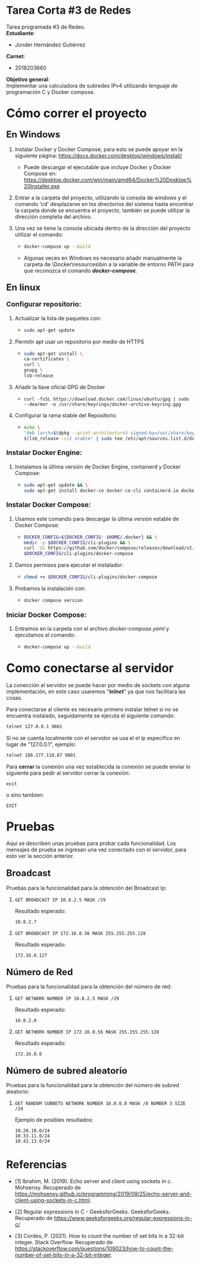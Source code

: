 # Tarea Corta #3 de Redes
Tarea programada #3 de Redes.  
**Estudiante**:
  - Jonder Hernández Gutiérrez

**Carnet**:
  - 2018203660

**Objetivo general**:  
Implementar una calculadora de subredes IPv4 utilizando lenguaje de programación C y Docker compose.

## <font size="6">Cómo correr el proyecto</font>

### <font size="5">**En Windows**</font>

1. Instalar Docker y Docker Compose, para esto se puede apoyar en la siguiente página: <https://docs.docker.com/desktop/windows/install/>
    - Puede descargar el ejecutable que incluye Docker y Docker Compose en: <https://desktop.docker.com/win/main/amd64/Docker%20Desktop%20Installer.exe>
2. Entrar a la carpeta del proyecto, utilizando la consola de windows y el comando 'cd' desplazarse en los directorios del sistema hasta encontrar la carpeta donde se encuentra el proyecto, también se puede utilizar la dirección completa del archivo.
3. Una vez se tiene la consola ubicada dentro de la dirección del proyecto utilizar el comando:  

    - ```bash
      docker-compose up --build
      ```

    - Algunas veces en Windows es necesario añadir manualmente la carpeta de \Docker\resources\bin a la
      variable de entorno PATH para que reconozca el comando ***docker-compose***.

### <font size="5">**En linux**</font>

#### <font size="4">**Configurar repositorio:**</font>

1. Actualizar la lista de paquetes con:

    - ```bash
      sudo apt-get update
      ```

2. Permitir apt usar un repositorio por medio de HTTPS

    - ```bash
      sudo apt-get install \
      ca-certificates \
      curl \
      gnupg \
      lsb-release
      ```

3. Añadir la llave oficial GPG de Docker
   - ```curl -fsSL https://download.docker.com/linux/ubuntu/gpg | sudo --dearmor -o /usr/share/keyrings/docker-archive-keyring.gpg```
4. Configurar la rama stable del Repositorio:

    - ```bash
      echo \
      "deb [arch=$(dpkg --print-architecture) signed-by=/usr/share/keyrings/docker-archive-keyring.gpg] https://download.docker.com/linux/ubuntu \
      $(lsb_release -cs) stable" | sudo tee /etc/apt/sources.list.d/docker.list > /dev/null
      ```

#### <font size="4">**Instalar Docker Engine:**</font>

1. Instalamos la última versión de Docker Engine, containerd y Docker Compose:

    - ```bash
      sudo apt-get update && \
      sudo apt-get install docker-ce docker-ce-cli containerd.io docker-compose-plugin
      ```

#### <font size="4">**Instalar Docker Compose:**</font>

1. Usamos este comando para descargar la última versión estable de Docker Compose:

    - ```bash
      DOCKER_CONFIG=${DOCKER_CONFIG:-$HOME/.docker} && \
      mkdir -p $DOCKER_CONFIG/cli-plugins && \
      curl -SL https://github.com/docker/compose/releases/download/v2.4.1/docker-compose-linux-x86_64 -o && \
      $DOCKER_CONFIG/cli-plugins/docker-compose
      ```

2. Damos permisos para ejecutar el instalador:

    - ```bash
      chmod +x $DOCKER_CONFIG/cli-plugins/docker-compose
      ```

3. Probamos la instalación con:

    - ```bash
      docker compose version
      ```

#### <font size="4">**Iniciar Docker Compose:**</font>

  1. Entramos en la carpeta con el archivo *docker-compose.yaml* y ejecutamos el comando:

      - ```bash
        docker-compose up --build
        ```


## <font size="6">Como conectarse al servidor</font>
La conección al servidor se puede hacer por medio de sockets con alguna implementación, en este caso usaremos "***telnet***" ya que nos facilitara las cosas.

Para conectarse al cliente es necesario primero instalar telnet si no se encuentra instalado, seguidamente se ejecuta el siguiente comando:
```bash
telnet 127.0.0.1 9801
```
Si no se cuenta localmente con el servidor se usa el el ip especifico en lugar de "127.0.0.1", ejemplo:
```bash
telnet 186.177.110.87 9801
```

Para **cerrar** la conexión una vez establecida la conexión se puede enviar lo siguiente para pedir al servidor cerrar la conexión:
```
exit
```
o sino tambien:
```
EXIT
```
## <font size="6">Pruebas</font>
Aqui se describen unas pruebas para probar cada funcionalidad. Los mensajes de prueba se ingresan una vez conectado con el servidor, para esto ver la sección anterior.
### <font size="5">Broadcast</font>
Pruebas para la funcionalidad para la obtención del Broadcast Ip:
1.  ```
    GET BROADCAST IP 10.8.2.5 MASK /29
    ```
    Resultado esperado: 
    ```
    10.8.2.7
    ```

2.  ```
    GET BROADCAST IP 172.16.0.56 MASK 255.255.255.128
    ```
    Resultado esperado: 
    ```
    172.16.0.127
    ```

### <font size="5">Número de Red</font>
Pruebas para la funcionalidad para la obtención del número de red:
1.  ```
    GET NETWORK NUMBER IP 10.8.2.5 MASK /29
    ```
    Resultado esperado: 
    ```
    10.8.2.0
    ```

2.  ```
    GET NETWORK NUMBER IP 172.16.0.56 MASK 255.255.255.128
    ```
    Resultado esperado: 
    ```
    172.16.0.0
    ```
    
### <font size="5">Número de subred aleatorio</font>
Pruebas para la funcionalidad para la obtención del número de subred aleatorio:
1.  ```
    GET RANDOM SUBNETS NETWORK NUMBER 10.0.0.0 MASK /8 NUMBER 3 SIZE /24
    ```
    Ejemplo de posibles resultados: 
    ```
    10.20.10.0/24
    10.33.11.0/24
    10.42.13.0/24
    ```

# Referencias
- [1] Ibrahim, M. (2019). Echo server and client using sockets in c. Mohsensy. Recuperado de https://mohsensy.github.io/programming/2019/09/25/echo-server-and-client-using-sockets-in-c.html.

- [2] Regular expressions in C - GeeksforGeeks. GeeksforGeeks. Recuperado de https://www.geeksforgeeks.org/regular-expressions-in-c/

- [3] Cordes, P. (2021). How to count the number of set bits in a 32-bit integer. Stack Overflow. Recuperado de https://stackoverflow.com/questions/109023/how-to-count-the-number-of-set-bits-in-a-32-bit-integer.
